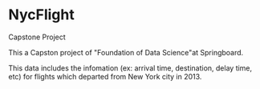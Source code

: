 # NycFlight
Capstone Project

This a Capston project of "Foundation of Data Science"at Springboard.

This data includes the infomation (ex: arrival time, destination, delay time, etc) for flights which departed from New York city in 2013.


